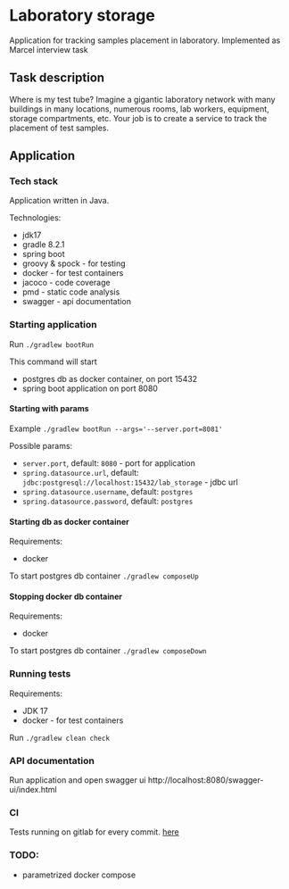 # Laboratory storage
Application for tracking samples placement in laboratory. Implemented as Marcel interview task

## Task description
Where is my test tube?
Imagine a gigantic laboratory network with many buildings in many locations, numerous rooms, lab workers, equipment, storage compartments, etc.
Your job is to create a service to track the placement of test samples.

## Application
### Tech stack
Application written in Java.

Technologies:
- jdk17
- gradle 8.2.1
- spring boot
- groovy & spock - for testing
- docker - for test containers
- jacoco - code coverage
- pmd - static code analysis
- swagger - api documentation

### Starting application
Run ```./gradlew bootRun```

This command will start
- postgres db as docker container, on port 15432
- spring boot application on port 8080

#### Starting with params
Example ```./gradlew bootRun --args='--server.port=8081'```

Possible params:
- `server.port`, default: `8080` - port for application
- `spring.datasource.url`, default: `jdbc:postgresql://localhost:15432/lab_storage` - jdbc url
- `spring.datasource.username`, default: `postgres`
- `spring.datasource.password`, default: `postgres`

#### Starting db as docker container
Requirements:
- docker

To start postgres db container
```./gradlew composeUp```

#### Stopping docker db container
Requirements:
- docker

To start postgres db container
```./gradlew composeDown```

### Running tests
Requirements: 
- JDK 17
- docker - for test containers

Run `./gradlew clean check`

### API documentation
Run application and open swagger ui http://localhost:8080/swagger-ui/index.html

### CI
Tests running on gitlab for every commit. [here](https://gitlab.com/lab-job-interview/laboratory-storage/-/pipelines)

### TODO:
- parametrized docker compose

